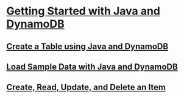 # [Getting Started with Java and DynamoDB](https://docs.aws.amazon.com/amazondynamodb/latest/developerguide/GettingStarted.Java.html)

## [Create a Table using Java and DynamoDB](https://docs.aws.amazon.com/amazondynamodb/latest/developerguide/GettingStarted.Java.01.html)

## [Load Sample Data with Java and DynamoDB](https://docs.aws.amazon.com/amazondynamodb/latest/developerguide/GettingStarted.Java.02.html)

## [Create, Read, Update, and Delete an Item](https://docs.aws.amazon.com/amazondynamodb/latest/developerguide/GettingStarted.Java.03.html)
<!--stackedit_data:
eyJoaXN0b3J5IjpbLTk0MTI4MDQyMywxNDQwODE1ODU5LC0xNz
AyMTM3OTkwXX0=
-->